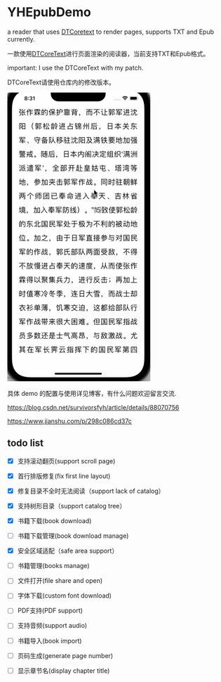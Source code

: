 # YHEpubDemo
a reader that uses [DTCoretext](https://github.com/Cocoanetics/DTCoreText) to render pages, supports TXT and Epub currently.

一款使用[DTCoreText](https://github.com/Cocoanetics/DTCoreText)进行页面渲染的阅读器，当前支持TXT和Epub格式。

important: I use the DTCoreText with my patch.

DTCoreText请使用仓库内的修改版本。

![](https://raw.githubusercontent.com/Mamong/YHEpubDemo/master/screenshot/1.gif) 


具体 demo 的配置与使用详见博客，有什么问题欢迎留言交流.

https://blog.csdn.net/survivorsfyh/article/details/88070756

https://www.jianshu.com/p/298c086cd37c


## todo list
- [x] 支持滚动翻页(support scroll page)
- [x] 首行排版修复(fix first line layout)
- [x] 修复目录不全时无法阅读（support lack of catalog）
- [x] 支持树形目录（support catalog tree）
- [x] 书籍下载(book download)
- [ ] 书籍下载管理(book download manage)
- [x] 安全区域适配（safe area support）
- [ ] 书籍管理(books manage)
- [ ] 文件打开(file share and open)
- [ ] 字体下载(custom font download)
- [ ] PDF支持(PDF support)
- [ ] 支持音频(support audio)
- [ ] 书籍导入(book import)
- [ ] 页码生成(generate page number)
- [ ] 显示章节名(display chapter title)

